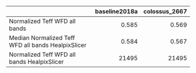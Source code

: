 |                                                    |   baseline2018a |   colossus_2667 |
|:---------------------------------------------------|----------------:|----------------:|
| Normalized Teff WFD all bands                      |           0.585 |           0.569 |
| Median Normalized Teff WFD all bands HealpixSlicer |           0.584 |           0.567 |
| Normalized Teff WFD all bands HealpixSlicer        |       21495     |       21495     |
